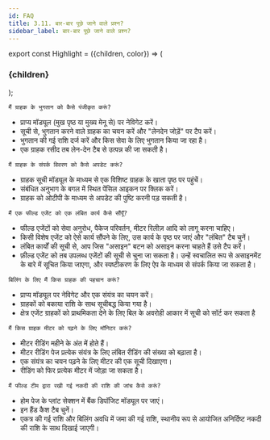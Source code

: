 ```yaml
---
id: FAQ
title: 3.11. बार-बार पूछे जाने वाले प्रश्न?
sidebar_label: बार-बार पूछे जाने वाले प्रश्न?
---
```


export const Highlight = ({children, color}) => (
  <h3
    style={{
      backgroundColor: color,
      borderRadius: '5px',
      color: '#000',
      paddingLeft: '1rem',
      paddingRight: '1rem',
      paddingTop: '2rem',
      paddingBottom: '0.5rem',
      fontSize: '1rem',
      fontWeight: 'normal',
      lineHeight: '1.6',
    }}>
    {children}
  </h3>
);

<Highlight color="#ebedf0">

	मैं ग्राहक के भुगतान को कैसे पंजीकृत करूं?

* प्राप्य मॉड्यूल (मुख पृष्ठ या मुख्य मेनू से) पर नेविगेट करें।
* सूची से, भुगतान करने वाले ग्राहक का चयन करें और "लेनदेन जोड़ें" पर टैप करें।
* भुगतान की गई राशि दर्ज करें और किस सेवा के लिए भुगतान किया जा रहा है।
* एक ग्राहक रसीद तब लेन-देन टैब से उत्पन्न की जा सकती है।

</Highlight>

<Highlight color="#ebedf0">

	मैं ग्राहक के संपर्क विवरण को कैसे अपडेट करूं?

* ग्राहक सूची मॉड्यूल के माध्यम से एक विशिष्ट ग्राहक के खाता पृष्ठ पर पहुंचें।
* संबंधित अनुभाग के बगल में स्थित पेंसिल आइकन पर क्लिक करें।
* ग्राहक को ओटीपी के माध्यम से अपडेट की पुष्टि करनी पड़ सकती है।

</Highlight>

<Highlight color="#ebedf0">

	मैं एक फील्ड एजेंट को एक लंबित कार्य कैसे सौंपूँ?

* फील्ड एजेंटों को सेवा अनुरोध, पैकेज परिवर्तन, मीटर रिलीज़ आदि को लागू करना चाहिए।
* किसी विशेष एजेंट को ऐसे कार्य सौंपने के लिए, उस कार्य के पृष्ठ पर जाएं और "लंबित" टैब चुनें।
* लंबित कार्यों की सूची से, आप जिस "असाइन" बटन को असाइन करना चाहते हैं उसे टैप करें।
* फ़ील्ड एजेंट को तब उपलब्ध एजेंटों की सूची से चुना जा सकता है। उन्हें स्वचालित रूप से असाइनमेंट के बारे में सूचित किया जाएगा, और स्पष्टीकरण के लिए ऐप के माध्यम से संपर्क किया जा सकता है।

</Highlight>

<Highlight color="#ebedf0">

	बिलिंग के लिए मैं किस ग्राहक की पहचान करूं?

* प्राप्य मॉड्यूल पर नेविगेट और एक संयंत्र का चयन करें।
* ग्राहकों को बकाया राशि के साथ सूचीबद्ध किया गया है।
* क्षेत्र एजेंट ग्राहकों को प्राथमिकता देने के लिए बिल के अवरोही आकार में सूची को सॉर्ट कर सकता है

</Highlight>

<Highlight color="#ebedf0">

	मैं किस ग्राहक मीटर को पढ़ने के लिए मॉनिटर करूं?

* मीटर रीडिंग महीने के अंत में होते हैं।
* मीटर रीडिंग पेज प्रत्येक संयंत्र के लिए लंबित रीडिंग की संख्या को बढ़ाता है।
* एक संयंत्र का चयन पढ़ने के लिए मीटर की एक सूची दिखाएगा।
* रीडिंग को फिर प्रत्येक मीटर में जोड़ा जा सकता है।

</Highlight>

<Highlight color="#ebedf0">

	मैं फील्ड टीम द्वारा रखी गई नकदी की राशि की जांच कैसे करूं?

* होम पेज के प्लांट सेक्शन में बैंक डिपॉजिट मॉड्यूल पर जाएं।
* इन हैंड कैश टैब चुनें।
* एकत्र की गई राशि और बिलिंग अवधि में जमा की गई राशि, स्थानीय रूप से आयोजित अनिर्दिष्ट नकदी की राशि के साथ दिखाई जाएगी।

</Highlight>

